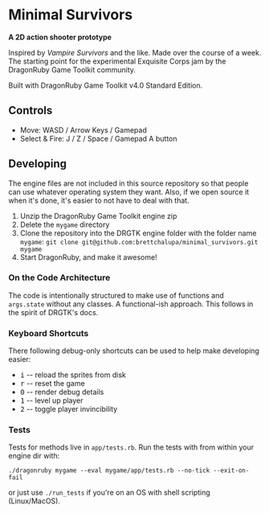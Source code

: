 # Minimal Survivors

**A 2D action shooter prototype**

Inspired by _Vampire Survivors_ and the like. Made over the course of a week. The starting point for the experimental Exquisite Corps jam by the DragonRuby Game Toolkit community.

Built with DragonRuby Game Toolkit v4.0 Standard Edition.

## Controls

- Move: WASD / Arrow Keys / Gamepad
- Select & Fire: J / Z / Space / Gamepad A button

## Developing

The engine files are not included in this source repository so that people can use whatever operating system they want. Also, if we open source it when it's done, it's easier to not have to deal with that.

1. Unzip the DragonRuby Game Toolkit engine zip
2. Delete the `mygame` directory
3. Clone the repository into the DRGTK engine folder with the folder name `mygame`: `git clone git@github.com:brettchalupa/minimal_survivors.git mygame`
4. Start DragonRuby, and make it awesome!

### On the Code Architecture

The code is intentionally structured to make use of functions and `args.state` without any classes. A functional-ish approach. This follows in the spirit of DRGTK's docs.

### Keyboard Shortcuts

There following debug-only shortcuts can be used to help make developing easier:

- <kbd>i</kbd> -- reload the sprites from disk
- <kbd>r</kbd> -- reset the game
- <kbd>0</kbd> -- render debug details
- <kbd>1</kbd> -- level up player
- <kbd>2</kbd> -- toggle player invincibility

### Tests

Tests for methods live in `app/tests.rb`. Run the tests with from within your engine dir with:

``` console
./dragonruby mygame --eval mygame/app/tests.rb --no-tick --exit-on-fail
```

or just use `./run_tests` if you're on an OS with shell scripting (Linux/MacOS).
